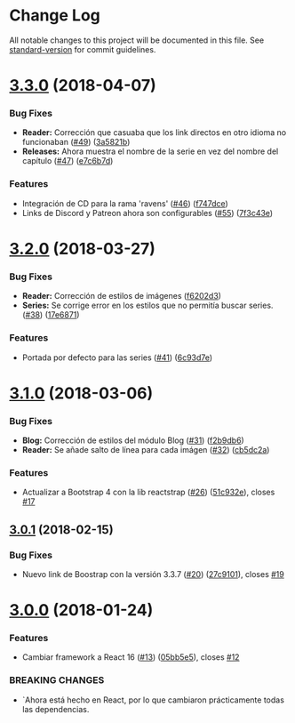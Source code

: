 # Change Log

All notable changes to this project will be documented in this file. See [standard-version](https://github.com/conventional-changelog/standard-version) for commit guidelines.

<a name="3.3.0"></a>
# [3.3.0](https://github.com/dvaJi/ReaderFront/compare/v3.2.0...v3.3.0) (2018-04-07)


### Bug Fixes

* **Reader:** Corrección que casuaba que los link directos en otro idioma no funcionaban ([#49](https://github.com/dvaJi/ReaderFront/issues/49)) ([3a5821b](https://github.com/dvaJi/ReaderFront/commit/3a5821b))
* **Releases:** Ahora muestra el nombre de la serie en vez del nombre del capítulo ([#47](https://github.com/dvaJi/ReaderFront/issues/47)) ([e7c6b7d](https://github.com/dvaJi/ReaderFront/commit/e7c6b7d))


### Features

* Integración de CD para la rama 'ravens' ([#46](https://github.com/dvaJi/ReaderFront/issues/46)) ([f747dce](https://github.com/dvaJi/ReaderFront/commit/f747dce))
* Links de Discord y Patreon ahora son configurables ([#55](https://github.com/dvaJi/ReaderFront/issues/55)) ([7f3c43e](https://github.com/dvaJi/ReaderFront/commit/7f3c43e))



<a name="3.2.0"></a>
# [3.2.0](https://github.com/dvaJi/ReaderFront/compare/v3.1.0...v3.2.0) (2018-03-27)


### Bug Fixes

* **Reader:** Corrección de estilos de imágenes ([f6202d3](https://github.com/dvaJi/ReaderFront/commit/f6202d3))
* **Series:** Se corrige error en los estilos que no permitía buscar series. ([#38](https://github.com/dvaJi/ReaderFront/issues/38)) ([17e6871](https://github.com/dvaJi/ReaderFront/commit/17e6871))


### Features

* Portada por defecto para las series ([#41](https://github.com/dvaJi/ReaderFront/issues/41)) ([6c93d7e](https://github.com/dvaJi/ReaderFront/commit/6c93d7e))



<a name="3.1.0"></a>
# [3.1.0](https://github.com/dvaJi/ReaderFront/compare/v3.0.1...v3.1.0) (2018-03-06)


### Bug Fixes

* **Blog:** Corrección de estilos del módulo Blog ([#31](https://github.com/dvaJi/ReaderFront/issues/31)) ([f2b9db6](https://github.com/dvaJi/ReaderFront/commit/f2b9db6))
* **Reader:** Se añade salto de línea para cada imágen ([#32](https://github.com/dvaJi/ReaderFront/issues/32)) ([cb5dc2a](https://github.com/dvaJi/ReaderFront/commit/cb5dc2a))


### Features

* Actualizar a Bootstrap 4 con la lib reactstrap ([#26](https://github.com/dvaJi/ReaderFront/issues/26)) ([51c932e](https://github.com/dvaJi/ReaderFront/commit/51c932e)), closes [#17](https://github.com/dvaJi/ReaderFront/issues/17)



<a name="3.0.1"></a>
## [3.0.1](https://github.com/dvaJi/ReaderFront/compare/v3.0.0...v3.0.1) (2018-02-15)


### Bug Fixes

* Nuevo link de Boostrap con la versión 3.3.7 ([#20](https://github.com/dvaJi/ReaderFront/issues/20)) ([27c9101](https://github.com/dvaJi/ReaderFront/commit/27c9101)), closes [#19](https://github.com/dvaJi/ReaderFront/issues/19)



<a name="3.0.0"></a>
# [3.0.0](https://github.com/dvaJi/ReaderFront/compare/2.1.2...3.0.0) (2018-01-24)


### Features

* Cambiar framework a React 16 ([#13](https://github.com/dvaJi/ReaderFront/issues/13)) ([05bb5e5](https://github.com/dvaJi/ReaderFront/commit/05bb5e5)), closes [#12](https://github.com/dvaJi/ReaderFront/issues/12)


### BREAKING CHANGES

* `Ahora está hecho en React, por lo que cambiaron prácticamente todas las dependencias.
